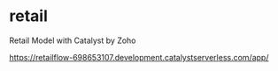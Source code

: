 # retail
Retail Model with Catalyst by Zoho


https://retailflow-698653107.development.catalystserverless.com/app/

